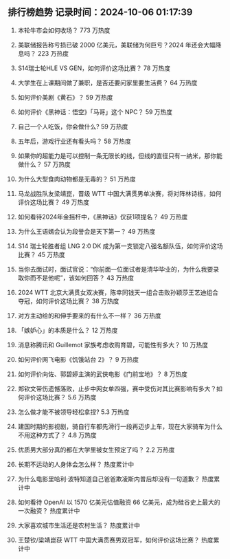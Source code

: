 
## 排行榜趋势 记录时间：2024-10-06 01:17:39
  
  1. 本轮牛市会如何收场？ 773 万热度
    
  2. 美联储报告称亏损已破 2000 亿美元，美联储为何巨亏？2024 年还会大幅降息吗？ 223 万热度
    
  3. S14瑞士轮HLE VS GEN，如何评价这场比赛？ 78 万热度
    
  4. 大学生在上课期间做了兼职，是否还要问家里要生活费？ 64 万热度
    
  5. 如何评价美剧《黄石》？ 59 万热度
    
  6. 如何评价《黑神话：悟空》「马哥」这个 NPC？ 59 万热度
    
  7. 自己一个人吃饭，你会做什么? 59 万热度
    
  8. 五年后，游戏行业还有看头吗？ 58 万热度
    
  9. 如果你的超能力是可以控制一条无限长的线，但线的直径只有一纳米，那你能做什么？ 57 万热度
    
  10. 为什么大型食肉动物都是无毒的？ 51 万热度
    
  11. 马龙战胜队友梁靖崑，晋级 WTT 中国大满贯男单决赛，将对阵林诗栋，如何评价这场比赛？ 49 万热度
    
  12. 如何看待2024年金摇杆中，《黑神话》仅获1项提名？ 49 万热度
    
  13. 为什么王语嫣会认为段誉会是天下第一？ 49 万热度
    
  14. S14 瑞士轮胜者组 LNG 2:0 DK 成为第一支锁定八强名额队伍，如何评价这场比赛？ 45 万热度
    
  15. 当你去面试时，面试官说：“你前面一位面试者是清华毕业的，为什么我要录取你而不是他呢”，该如何回答？ 43 万热度
    
  16. 2024 WTT 北京大满贯女双决赛，陈幸同钱天一组合击败孙颖莎王艺迪组合夺冠，如何评价这场比赛？ 38 万热度
    
  17. 对方主动给的和伸手要来的有什么不一样？ 36 万热度
    
  18. 「嫉妒心」的本质是什么？ 12 万热度
    
  19. 消息称腾讯和 Guillemot 家族考虑收购育碧，可能性有多大？ 10 万热度
    
  20. 如何评价网飞电影《饥饿站台 2》？ 9 万热度
    
  21. 如何评价向佐、郭碧婷主演的武侠电影《门前宝地》？ 8 万热度
    
  22. 郑钦文带伤遗憾落败，止步中网女单四强，赛中受伤对其比赛影响有多大？如何评价这场比赛？ 5.6 万热度
    
  23. 怎么做才能不被领导轻松拿捏? 5.3 万热度
    
  24. 建国时期的影视剧，骑自行车都先滑行一段再迈步上车，现在大家骑车为什么不用这种方式了？ 4.8 万热度
    
  25. 优质男大部分真的都在大学里被女生预定了吗？ 2.2 万热度
    
  26. 长期不运动的人身体会怎么样？ 热度累计中
    
  27. 为什么电影里哈利·波特知道自己爸爸欺凌斯内普后却没有一句道歉？ 热度累计中
    
  28. 如何看待 OpenAI 以 1570 亿美元估值融资 66 亿美元，成为硅谷史上最大的一次融资？ 热度累计中
    
  29. 大家喜欢城市生活还是农村生活？ 热度累计中
    
  30. 王楚钦/梁靖崑获 WTT 中国大满贯赛男双冠军，如何评价这场比赛？ 热度累计中
    